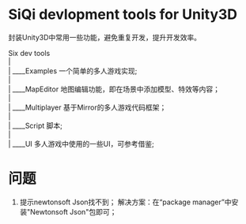 # SiQi devlopment tools for Unity3D
封装Unity3D中常用一些功能，避免重复开发，提升开发效率。

Six dev tools  
   |  
   |  ____Examples 一个简单的多人游戏实现;  
   |  
   |  ____MapEditor 地图编辑功能，即在场景中添加模型、特效等内容；  
   |  
   |  ____Multiplayer 基于Mirror的多人游戏代码框架；  
   |  
   |  ____Script 脚本;  
   |  
   |  ____UI 多人游戏中使用的一些UI，可参考借鉴;  



# 问题
1. 提示newtonsoft Json找不到；
解决方案：在“package manager”中安装"Newtonsoft Json"包即可；